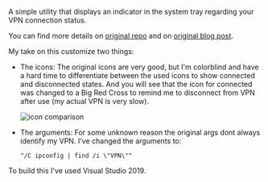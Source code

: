 A simple utility that displays an indicator in the system tray regarding your VPN connection status.

You can find more details on [original repo](https://github.com/rvaccarim/vpnStatus) and on [original blog post](https://robertovaccari.com/blog/2021_02_24_vpn_status).

My take on this customize two things:

* The icons: The original icons are very good, but I'm colorblind and have a hard time to differentiate between the used icons to show connected and disconnected states. And you will see that the icon for connected was changed to a Big Red Cross to remind me to disconnect from VPN after use (my actual VPN is very slow).

  ![icon comparison](https://i.imgur.com/KGXpOjK.jpg)

* The arguments: For some unknown reason the original args dont always identify my VPN. I've changed the arguments to:

  `"/C ipconfig | find /i \"VPN\""`
  

To build this I've used Visual Studio 2019.
